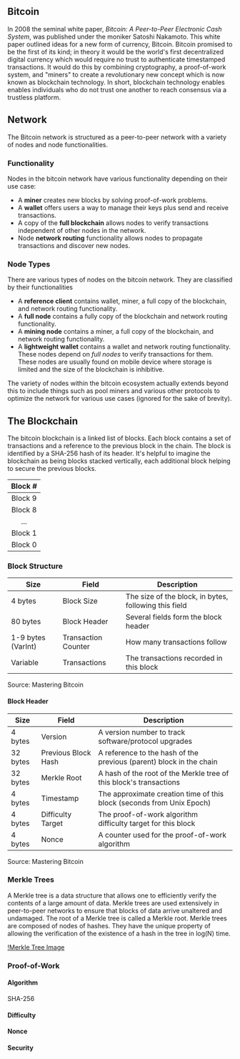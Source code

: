 Bitcoin
-------
In 2008 the seminal white paper, *Bitcoin: A Peer-to-Peer Electronic Cash
System*, was published under the moniker Satoshi Nakamoto. This white paper
outlined ideas for a new form of currency, Bitcoin.  Bitcoin promised to be the
first of its kind; in theory it would be the world's first decentralized digital
currency which would require no trust to authenticate timestamped transactions.
It would do this by combining cryptography, a proof-of-work system, and "miners"
to create a revolutionary new concept which is now known as blockchain
technology. In short, blockchain technology enables enables individuals who do
not trust one another to reach consensus via a trustless platform.

## Network
The Bitcoin network is structured as a peer-to-peer network with a variety of
nodes and node functionalities.

### Functionality
Nodes in the bitcoin network have various functionality depending on their use
case:

- A **miner** creates new blocks by solving proof-of-work problems.
- A **wallet** offers users a way to manage their keys plus send and receive
    transactions.
- A copy of the **full blockchain** allows nodes to verify transactions
	independent of other nodes in the network.
- Node **network routing** functionality allows nodes to propagate
	transactions and discover new nodes.

### Node Types
There are various types of nodes on the bitcoin network. They are classified by
their functionalities

- A **reference client** contains wallet, miner, a full copy of the blockchain,
	and network routing functionality.
- A **full node** contains a fully copy of the blockchain and network routing
	functionality.
- A **mining node** contains a miner, a full copy of the blockchain, and network
	routing functionality.
- A **lightweight wallet** contains a wallet and network routing functionality.
	These nodes depend on *full nodes* to verify transactions for them. These
	nodes are usually found on mobile device where storage is limited and the
	size of the blockchain is inhibitive.

The variety of nodes within the bitcoin ecosystem actually extends beyond this
to include things such as pool miners and various other protocols to optimize
the network for various use cases (ignored for the sake of brevity).

## The Blockchain
The bitcoin blockchain is a linked list of blocks. Each block contains a set of
transactions and a reference to the previous block in the chain. The block is
identified by a SHA-256 hash of its header. It's helpful to imagine the
blockchain as being blocks stacked vertically, each additional block helping to
secure the previous blocks.

|  Block #  |
|:---------:|
|  Block 9  |
|  Block 8  |
|    ...    |
|  Block 1  |
|  Block 0  |


### Block Structure
| Size               | Field               | Description                                           |
|--------------------|---------------------|-------------------------------------------------------|
| 4 bytes            | Block Size          | The size of the block, in bytes, following this field |
| 80 bytes           | Block Header        | Several fields form the block header                  |
| 1-9 bytes (VarInt) | Transaction Counter | How many transactions follow                          |
| Variable           | Transactions        | The transactions recorded in this block               |
Source: Mastering Bitcoin

#### Block Header
| Size     | Field               | Description                                                           |
|----------|---------------------|-----------------------------------------------------------------------|
| 4 bytes  | Version             | A version number to track software/protocol upgrades                  |
| 32 bytes | Previous Block Hash | A reference to the hash of the previous (parent) block in the chain   |
| 32 bytes | Merkle Root         | A hash of the root of the Merkle tree of this block's transactions    |
| 4 bytes  | Timestamp           | The approximate creation time of this block (seconds from Unix Epoch) |
| 4 bytes  | Difficulty Target   | The proof-of-work algorithm difficulty target for this block          |
| 4 bytes  | Nonce               | A counter used for the proof-of-work algorithm                        |
Source: Mastering Bitcoin

### Merkle Trees
A Merkle tree is a data structure that allows one to efficiently verify the
contents of a large amount of data. Merkle trees are used extensively in
peer-to-peer networks to ensure that blocks of data arrive unaltered and
undamaged. The root of a Merkle tree is called a Merkle root. Merkle trees are
composed of nodes of hashes. They have the unique property of allowing the
verification of the existence of a hash in the tree in log(N) time.

[!Merkle Tree Image]()


### Proof-of-Work

#### Algorithm
SHA-256
#### Difficulty
#### Nonce
#### Security









